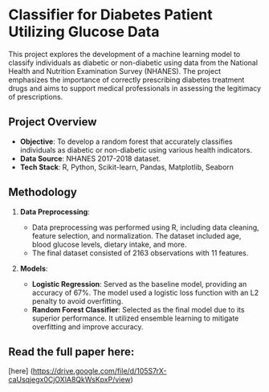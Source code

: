 # Classifier for Diabetes Patient Utilizing Glucose Data

This project explores the development of a machine learning model to classify individuals as diabetic or non-diabetic using data from the National Health and Nutrition Examination Survey (NHANES). The project emphasizes the importance of correctly prescribing diabetes treatment drugs and aims to support medical professionals in assessing the legitimacy of prescriptions.

## Project Overview

- **Objective**: To develop a random forest that accurately classifies individuals as diabetic or non-diabetic using various health indicators.
- **Data Source**: NHANES 2017-2018 dataset.
- **Tech Stack**: R, Python, Scikit-learn, Pandas, Matplotlib, Seaborn

## Methodology

1. **Data Preprocessing**:
   - Data preprocessing was performed using R, including data cleaning, feature selection, and normalization. The dataset included age, blood glucose levels, dietary intake, and more.
   - The final dataset consisted of 2163 observations with 11 features.

2. **Models**:
   - **Logistic Regression**: Served as the baseline model, providing an accuracy of 67%. The model used a logistic loss function with an L2 penalty to avoid overfitting.
   - **Random Forest Classifier**: Selected as the final model due to its superior performance. It utilized ensemble learning to mitigate overfitting and improve accuracy.

## Read the full paper here: 
[here] (https://drive.google.com/file/d/105S7rX-caUsqjegx0CjOXlA8QkWsKpxP/view)
